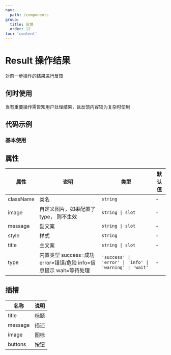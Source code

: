 ```yaml
---
nav:
  path: /components
group:
  title: 反馈
  order: 12
toc: 'content'
---
```

          
# Result 操作结果
对前一步操作的结果进行反馈
## 何时使用
当有重要操作需告知用户处理结果，且反馈内容较为复杂时使用
## 代码示例
### 基本使用
<code src='pages/Result/index'></code>
    

## 属性

| 属性 | 说明 | 类型 | 默认值 |
| -----|-----|-----|----- |
| className | 类名 | `string` |  - | 
| image | 自定义图片，如果配置了 type， 则不生效 | `string \| slot` | - | 
| message | 副文案 | `string \| slot` | - | 
| style | 样式 | `string` | - | 
| title | 主文案 | `string \| slot` | - | 
| type | 内置类型 success=成功 error=错误/危险 info=信息提示 wait=等待处理 | `'success' \| 'error' \| 'info' \| 'warning' \| 'wait'` | - | 

## 插槽
| 名称 | 说明 |
| ----|----|
| title | 标题 |
| message | 描述 |
| image | 图标 |
| buttons | 按钮 |